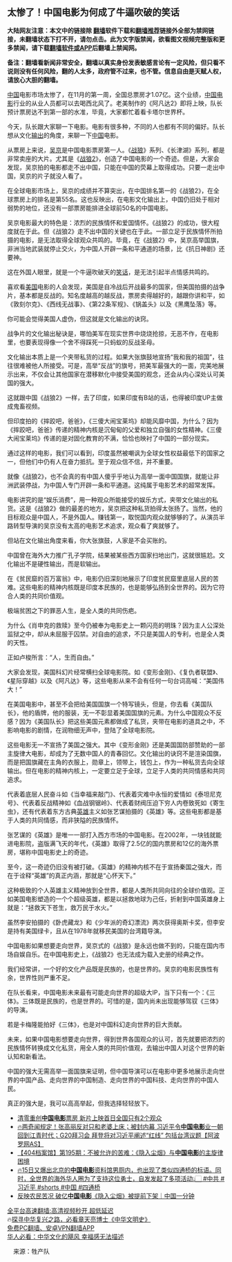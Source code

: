  <!-- 面包屑导航 --> <h2>太惨了！中国电影为何成了牛逼吹破的笑话</h2> <p class="notice"><b>大陆网友注意：本文中的链接除 <a href="https://github.com/bannedbook/fanqiang" >翻墙</a>软件下载和<a href="https://github.com/killgcd/justmysocks/blob/master/README.md">翻墙推荐</a>链接外全部为禁网链接，未翻墙状态下打不开，请勿点击。此为文字版禁闻，欲看图文视频完整版和更多禁闻，请下载<a href="https://github.com/bannedbook/fanqiang">翻墙软件或APP</a>后翻墙上禁闻网。</p><p>备注：翻墙看新闻非常安全，翻墙以真实身份发表敏感言论有一定风险，但只看不说则没有任何风险，翻的人太多，政府管不过来，也不管。信息自由是天赋人权，请放心大胆的翻墙。</b></p>  <div class="entry"> <p id="conimg"><span class='wp_keywordlink_affiliate'><a href="https://www.bannedbook.org/" title="中国" target="_blank">中国</a></span>电影市场太惨了，在11月的第一周，全国总票房才1.07亿。这个业绩，<a href="https://www.bannedbook.org/bnews/tag/%E4%B8%AD%E5%9B%BD%E7%94%B5%E5%BD%B1/" class="st_tag internal_tag" rel="tag" title="标签 中国电影 下的日志">中国电影</a>行业的从业人员都可以去喝西北风了。老美制作的《阿凡达2》即将上映，队长预计票房达不到第一部的水准，毕竟，大家都忙着看卡塔尔世界杯。</p> <p>今天，队长跟大家聊一下电影。电影有很多种，不同的人也都有不同的偏好。队长想从文化<a href="https://www.bannedbook.org/bnews/tag/%E8%BE%93%E5%87%BA/" class="st_tag internal_tag" rel="tag" title="标签 输出 下的日志">输出</a>的角度，来聊一下<a href="https://www.bannedbook.org/bnews/tag/%E4%B8%AD%E5%9B%BD/" class="st_tag internal_tag" rel="tag" title="标签 中国 下的日志">中国</a>电影。</p> <p>从票房上来说，<a href="https://www.bannedbook.org/bnews/tag/%e5%90%b4%e4%ba%ac/" class="st_tag internal_tag" rel="tag" title="标签 吴京 下的日志">吴京</a>是中国电影票房第一人。《<a href="https://www.bannedbook.org/bnews/tag/%E6%88%98%E7%8B%BC/" class="st_tag internal_tag" rel="tag" title="标签 战狼 下的日志">战狼</a>》系列、《长津湖》系列，都是非常卖座的大片。尤其是《<a href="https://www.bannedbook.org/bnews/tag/%E6%88%98%E7%8B%BC2/" class="st_tag internal_tag" rel="tag" title="标签 战狼2 下的日志">战狼2</a>》，创造了中国电影的一个奇迹。但是，大家会发现，吴京拍的电影都走不出中国，只能在中国的荧幕上取得成功。只要一走出中国，吴京的片子就没人看了。</p> <p>在全球电影市场上，吴京的成绩并不算突出，在中国排名第一的《战狼2》，在全球票房上的排名是第55名。这也反映出，在电影文化输出上，中国仍旧处于相对弱势的地位，还没有一部票房能排进全球前50名的中国电影。</p> <p>吴京电影最大的特色是：浓烈的民族情怀和爱国情怀。《战狼2》的成功，很大程度就在于此。但《战狼2》走不出中国的关键也在于此。一部立足于民族情怀所拍摄的电影，是无法取得全球观众共鸣的。毕竟，在《战狼2》中，吴京高举国旗，非洲当地武装就停止交火，为中国人开辟一条和平通道的场景，比《抗日神剧》还要神。</p> <p>这在外国人眼里，就是一个牛逼吹破天的<a href="https://www.bannedbook.org/bnews/tag/%E7%AC%91%E8%AF%9D/" class="st_tag internal_tag" rel="tag" title="标签 笑话 下的日志">笑话</a>，是无法引起半点情感共鸣的。</p> <p>喜欢看<a href="https://www.bannedbook.org/bnews/tag/%e7%be%8e%e5%9b%bd/" class="st_tag internal_tag" rel="tag" title="标签 美国 下的日志">美国</a>电影的人会发现，美国是自冷战后开战最多的国家，但美国拍摄的战争片，基本都是反战的。知名度越高的越反战，票房卖得越好的，越跟你讲和平，如《敦刻尔克》、《西线无战事》、《第22条军规》、《锅盖头》以及《黑鹰坠落》等。</p> <p>你可能会觉得美国人虚伪，但这就是文化输出的诀窍。</p> <p>战争片的文化输出秘诀是，哪怕美军在现实世界中烧烧抢掠，无恶不作，在电影里，也要表现得像一个舍不得踩死一只蚂蚁的反战圣母。</p>  <p>文化输出本质上是一个夹带私货的过程。如果大张旗鼓地宣扬“我和我的祖国”，往往很难被他人所接受。可是，高举“反战”的旗号，把美军最强大的一面，完美地展示出来，不仅会让其他国家在潜移默化中接受美国的观念，还会从内心深处认可美国的强大。</p> <p>这就跟中国《战狼2》一样，去了印度，如果印度有B站的话，也得被印度UP主做成鬼畜视频。</p> <p>但印度拍的《摔跤吧，爸爸》，《三傻大闹宝莱坞》却能风靡中国，为什么？因为《摔跤吧，爸爸》传递的精神内核是沉甸甸的父爱和独立自强的女性精神。《三傻大闹宝莱坞》传递的是对固化教育的不满，恰恰也映衬了中国的一部分现实。</p> <p>通过这样的电影，我们可以看到，印度虽然被嘲讽为全球女性权益最低下的国家之一，但他们中仍有人在奋力抵抗。至于观众信不信，并不重要。</p> <p>就像《战狼2》，也不会真的有中国人傻乎乎地认为高举一面中国国旗，就能让非洲武装停战，为中国人专门开辟一条和平通道。这纯属于电影艺术的超常发挥。</p> <p>电影讲究的是“娱乐消费”，用一种观众所能接受的娱乐方式，夹带文化输出的私货。这是《战狼2》做的最差的地方，吴京把这种私货拍得太张扬了。当然，他的目标观众是中国人，不是外国人。赚钱第一，取悦国内观众就够够的了。从演员半路转型导演的吴京没有太高的电影艺术追求，观众看了爽就够了。</p> <p>但站在文化输出角度来看，你大张旗鼓，人家是不会买账的。</p> <p>中国曾在海外大力推广孔子学院，结果被某些西方国家扫地出门，这就很尴尬。文化输出不是硬性输出，而是软输出。</p> <p>在《贫民窟的百万富翁》中，电影仍旧深刻地展示了印度贫民窟里底层人民的苦难。这些电影的精神内核既是印度本民族的，也是能够弘扬到全世界的。因为它符合人类的共同价值观。</p>  <p>极端贫困之下的罪恶人生，是全人类的共同伤疤。</p> <p>为什么《肖申克的救赎》至今仍被奉为电影史上一颗闪亮的明珠？因为主人公深处监狱之中，却从未屈服于囚禁。对自由的追求，不只是美国人的专利，也是全人类的天性。</p> <p>正如卢梭所言：“人，生而自由。”</p> <p>大家会发现，美国科幻片经常横扫全球电影院。如《变形金刚》、《复仇者联盟》、《星际穿越》以及《阿凡达》等，这些电影从来不会有任何一句台词高喊：“美国伟大！”</p> <p>在美国电影中，甚至不会把给美国国旗一个特写镜头，但是，你去看《美国队长》，他的盾牌，他的服装，无一不彰显着美国国旗的元素。为什么中国观众不反感？因为《美国队长》把这些美国元素都做成了私货，夹带在电影的道具之中，不影响电影的剧情，在润物细无声中，登陆了全球电影院。</p> <p>这些电影无一不宣扬了美国之强大。其中《变形金刚》还是美国国防部赞助的一部主旋律大电影，却成为了无数中国人的青春回忆。文化输出的诀窍不是渲染国旗，而是把国旗藏在主角的衣服上，勋章上，领带上，钱包上，作为一种私货去向全球输出。但在电影的精神内核上，一定要立足于全球，立足于人类的共同情感和共同追求。</p> <p>代表着底层人民奋斗如《当幸福来敲门》、代表着灾难中永恒的爱情如《泰坦尼克号》、代表着反战精神如《血战钢锯岭》、代表着财阀压迫下穷人内卷致死如《寄生虫》，还有代表着东方古典<a href="https://www.bannedbook.org/bnews/tag/%E8%8B%B1%E9%9B%84/" class="st_tag internal_tag" rel="tag" title="标签 英雄 下的日志">英雄</a>主义如张艺谋拍摄的《英雄》等。这些电影都是基于人类的共同情感，而非狭隘的民族情怀。</p> <p>张艺谋的《英雄》是唯一一部打入西方市场的中国电影。在2002年，一块钱就能进电影院，盗版满飞天的年代，《英雄》取得了2.5亿的国内票房和12亿的海外票房，堪称中国电影史上的奇迹。</p> <p>至今，这一奇迹仍旧没有被打破。《英雄》的精神内核不在于宣扬秦国之强大，而在于诠释“英雄”的真正内涵，那就是“心怀天下。”</p>  <p>这种极致的个人英雄主义精神放到全世界，都是人类所共同向往的全球价值观。正如美国电影塑造的一个个超级英雄，都是以拯救地球为己任，折射到中国英雄身上就是：“拯救天下苍生，救万民于水火。”</p> <p>虽然李安拍摄的《卧虎藏龙》和《少年派的奇幻漂流》两次获得奥斯卡奖，但李安是持有美国绿卡，且从在1978年就移民美国的台湾籍导演。</p> <p>中国电影如果想要走向世界，吴京式的《战狼》是永远也做不到的，只能在国内市场自娱自乐。在中国电影史上，《战狼2》也无法成为载入史册的经典之作。</p> <p>我们经常讲，一个好的文化产品既是民族的，也是世界的。吴京的电影民族性有余，世界性则严重不足。</p> <p>在队长看来，中国电影未来最有可能走向世界的超级大IP，当下只有一个：《三体》。三体既是民族的，也是世界的。可惜的是，国内尚未出现能够驾驭《三体》的导演。</p> <p>若是卡梅隆能拍好《三体》，也是对中国科幻走向世界的巨大贡献。</p> <p>未来，如果中国电影想要走向世界，得到世界各国观众的认可，首先就要把浓烈的民族情怀转换成文化私货，用全人类的共同价值观，去输出中国人对这个世界的新认知和新看法。</p> <p>中国的强大无需高举一面国旗来证明，但中国导演可以在电影中更多地展示走向世界的中国产品、走向世界的中国制造、走向世界的中国科技、走向世界的中国人民。</p> <p>真正的强大是，我可以高高举起，但我选择轻轻放下。</p>  <!--<div id="taboola-mid-1"></div>--><ul class='op-related-articles' title='相关阅读'> <li><a href='https://www.bannedbook.org/bnews/finance/20221112/1810075.html' target='_blank'>清零重创<b>中国电影</b>票房 新片上映首日全国只有2个观众</a></li> <li><a href='https://www.bannedbook.org/bnews/bannedvideo/20221111/1809692.html' target='_blank'>🔥两奇闻规定！张高丽反对只和老婆上床；被封内幕 习近平令<b>中国电影</b>业一朝回到江青时代；G20拜习会 拜登将对习近平阐述“红线” 包括台湾议题【阿波罗网AS】</a></li> <li><a href='https://www.bannedbook.org/bnews/baitai/20221022/1800404.html' target='_blank'>【404档案馆】第195期：不被允许的苦难：《隐入尘烟》与<b>中国电影</b>的主旋律困境</a></li> <li><a href='https://www.bannedbook.org/bnews/bannedvideo/20221016/1798089.html' target='_blank'>🔥15日又爆出北京的<b>中国电影</b>资料馆男厕内，也出现了类似四通桥的标语。同时，全世界的海外华人圈为了支持这位勇士，自发发起了多项活动👆🏻 #中共 #习近平 #shorts #中国 #四通桥</a></li> <li><a href='https://www.bannedbook.org/bnews/taiwannews/20220909/1782643.html' target='_blank'>反映农民苦况 破亿<b>中国电影</b>《隐入尘烟》被提前下架｜中国一分钟</a></li> </ul> <p class="texttj"> <a href="https://github.com/bannedbook/fanqiang/wiki/V2ray%E6%9C%BA%E5%9C%BA" target="_blank">全平台高速翻墙:高清视频秒开,超低延迟</a><br/> 🔥<a href="https://www.bannedbook.org/bnews/comments/20220808/1768773.html" target="_blank">探寻中华复兴之路，必看章天亮博士《中华文明史》</a><br/> <a href="https://github.com/bannedbook/fanqiang/wiki/%E7%A6%81%E9%97%BB%E7%BD%91%E5%AE%89%E5%8D%93%E7%BF%BB%E5%A2%99%E6%96%B0%E9%97%BBAPP" target="_blank">免费PC翻墙、安卓VPN翻墙APP</a><br/> <a href="https://www.bannedbook.org/bnews/comments/20220220/1694796.html" target="_blank">华人必看：中华文化的飓风 幸福感无法描述</a><br/> </p><p class="src-info">　来源：牲产队 </p><a name='sharetosocial'></a> <div style="margin-bottom:5px;padding-bottom:5px;clear:both"> <div id="archive-pix-1" class="banner-ads"> <!-- AuctionX Display platform tag START --> <div id="27602x728x90x621x_ADSLOT1" clicktrack="%%CLICK_URL_ESC%%"></div>  <!-- AuctionX Display platform tag END --> </div> <div id="archive-pix-2" class="banner-ads"> <!-- AuctionX Display platform tag START --> <div id="27556x300x250x621x_ADSLOT1" clicktrack="%%CLICK_URL_ESC%%" style="margin:0 auto;text-align:center"></div>  <!-- AuctionX Display platform tag END --> </div> </div>  <div id="archive-pix-1" class="banner-ads"> <!-- AuctionX Display platform tag START --> <div id="27603x728x90x621x_ADSLOT1" clicktrack="%%CLICK_URL_ESC%%"></div>  <!-- AuctionX Display platform tag END --> </div> </div><!--END ENTRY--> 